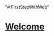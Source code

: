 "# FirstStepWithWeb" 
<div>
  <p>
    <h1>
        <a href="https://tinamiru.github.io/FirstStepWithWeb/Work/linkedByINDEX.html">
        Welcome
        </a>
    </h1>
  </p>
</div>
